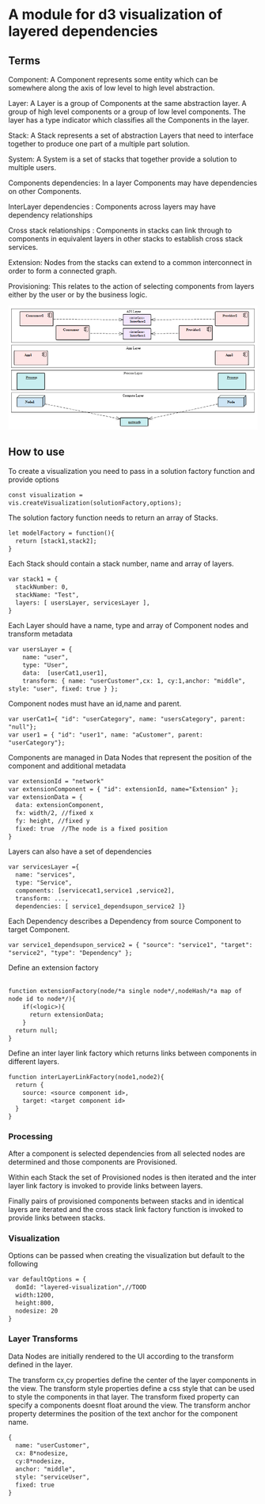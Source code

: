 # A module for d3 visualization of layered dependencies

## Terms

Component: A Component represents some entity which can be somewhere along the axis of low level to high level abstraction.

Layer: A Layer is a group of Components at the same abstraction layer.  A group of high level components or a group of low level components.  The layer has a type indicator which classifies all the Components in the layer.

Stack:  A Stack represents a set of abstraction Layers that need to interface together to produce one part of a multiple part solution.

System: A System is a set of stacks that together provide a solution to multiple users.

Components dependencies:  In a layer Components may have dependencies on other Components.

InterLayer dependencies : Components across layers may have dependency relationships

Cross stack relationships : Components in stacks can link through to components in equivalent layers in other stacks to establish cross stack services.

Extension:  Nodes from the stacks can extend to a common interconnect in order to form a connected graph.

Provisioning: This relates to the action of selecting components from layers either by the user or by the business logic.

![alt text][logo]

[logo]: images/domain.png "Solution Domain Model"


## How to use

To create a visualization you need to pass in a solution factory function and provide options
~~~
const visualization = vis.createVisualization(solutionFactory,options);
~~~

The solution factory function needs to return an array of Stacks.
~~~
let modelFactory = function(){
  return [stack1,stack2];
}
~~~

Each Stack should contain a stack number, name and array of layers.
~~~
var stack1 = {
  stackNumber: 0,
  stackName: "Test",
  layers: [ usersLayer, servicesLayer ],
}
~~~

Each Layer should have a name, type and array of Component nodes and transform metadata
~~~
var usersLayer = {
    name: "user",
    type: "User",
    data:  [userCat1,user1],
    transform: { name: "userCustomer",cx: 1, cy:1,anchor: "middle", style: "user", fixed: true } };
~~~

Component nodes must have an id,name and parent.
~~~
var userCat1={ "id": "userCategory", name: "usersCategory", parent: "null"};
var user1 = { "id": "user1", name: "aCustomer", parent: "userCategory"};
~~~

Components are  managed in Data Nodes that represent the position of the component and additional metadata
~~~
var extensionId = "network"
var extensionComponent = { "id": extensionId, name="Extension" };
var extensionData = {
  data: extensionComponent,
  fx: width/2, //fixed x
  fy: height, //fixed y
  fixed: true  //The node is a fixed position
}
~~~

Layers can also have a set of dependencies
~~~
var servicesLayer ={
  name: "services",
  type: "Service",
  components: [servicecat1,service1 ,service2],
  transform: ...,
  dependencies: [ service1_dependsupon_service2 ]}
~~~

Each Dependency describes a Dependency from source Component to target Component.
~~~
var service1_dependsupon_service2 = { "source": "service1", "target": "service2", "type": "Dependency" };
~~~


Define an extension factory
~~~

function extensionFactory(node/*a single node*/,nodeHash/*a map of node id to node*/){
    if(<logic>){
      return extensionData;
    }
  return null;
}
~~~

Define an inter layer link factory which returns links between components in different layers.
~~~
function interLayerLinkFactory(node1,node2){
  return {
    source: <source component id>,
    target: <target component id>
  }
}
~~~

###  Processing

After a component is selected
dependencies from all selected nodes are determined and those components are Provisioned.

Within each Stack the set of Provisioned nodes is then iterated and the
inter layer link factory is invoked to provide links between layers.

Finally pairs of provisioned components between stacks and in identical layers are iterated and the cross stack link factory function is invoked to provide links between stacks.

### Visualization

Options can be passed when creating the visualization but default to the following
~~~
var defaultOptions = {
  domId: "layered-visualization",//TOOD
  width:1200,
  height:800,
  nodesize: 20
}
~~~


### Layer Transforms

Data Nodes are initially rendered to the UI according to the transform defined in the layer.

The transform cx,cy properties define the center of the layer components in the view.
The transform style properties define a css style that can be used to style the components in that layer.
The transform fixed property can specify a components doesnt float around the view.
The transform anchor property determines the position of the text anchor for the component name.
~~~
{
  name: "userCustomer",
  cx: 8*nodesize,
  cy:8*nodesize,
  anchor: "middle",
  style: "serviceUser",
  fixed: true
}
~~~
